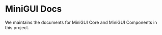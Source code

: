 # MiniGUI Docs

We maintains the documents for MiniGUI Core and MiniGUI Components in this project.
